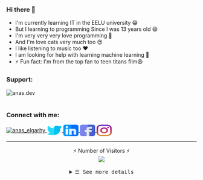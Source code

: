 ### Hi there 👋
- I'm currently learning IT in the EELU university 😁
- But I learning to programming Since I was 13 years old 😄
- I'm very very very love programming 🖤
- And I'm love cats very much too 😍
- I like listening to music too ❤
- I am looking for help with learning machine learning 🤔
- ⚡ Fun fact: I'm from the top fan to teen titans film😆

<h3 align="left">Support:</h3>
<p>
    <a href="https://www.buymeacoffee.com/anas.dev">
        <img align="left" src="https://cdn.buymeacoffee.com/buttons/v2/default-yellow.png" height="50" width="210" alt="anas.dev"/>
    </a>
</p>
<br><br>
<h3 align="left">Connect with me:</h3>
<p align="left">
    <a href="https://dev.to/anas_elgarhy" target="_blank">
        <img align="center" src="https://d2fltix0v2e0sb.cloudfront.net/dev-badge.svg" alt="anas_elgarhy" height="30" width="40"/>
    </a>
    <a href="https://twitter.com/anas_elgarhy" target="_blank">
        <img align="center" src="./social_logos/twitter_l.svg" alt="anas_elgarhy" height="30" width="40" />
    </a>
    <a href="https://linkedin.com/in/anas-elgarhy" target="_blank">
        <img align="center" src="./social_logos/linkedin.svg" alt="anas-elgarhy" height="30" width="40"/>
    </a>
    <a href="https://fb.com/anas.ahmed.elgarhy" target="_blank">
        <img align="center" src="./social_logos/facebook%20_l.svg" alt="anas.ahmed.elgarhy" height="30" width="40"/>
    </a>
    <a href="https://instagram.com/anas_elgarhy" target="_blank">
        <img align="center" src="./social_logos/instagram_l.svg" alt="anas_elgarhy" height="30" width="40"/>
    </a>
</p>

---
<p align="center">⚡ Number of Visitors ⚡ <br>
<img alr="⚡ Number of Visitors ⚡" src="https://profile-counter.glitch.me/Anas-Elgarhy/count.svg"/>
</p>

<details align="center">
   <summary> <samp>&#9776; See more details</samp></summary>
    <p align="center">
     <br>
      <a href="https://github.com/Anas-Elgarhy?tab=repositories" target="_blank">
        <img alt="Code" src="https://img.shields.io/badge/-code-000000?style=flat-square&logo=Plex&logoColor=white">
      </a>
      <!-- <a href="https://github.com/Anas-Elgarhy?tab=repositories&language=python" target="_blank">
            <img alt="Python" src="https://img.shields.io/badge/-Python-3572A5?style=flat-square&logo=Python&logoColor=white">
      </a> -->
      <a href="https://github.com/Anas-Elgarhy?tab=repositories&language=javascript" target="_blank">
        <img alt="Javascript" src="https://img.shields.io/badge/-Javascript-f1e05a?style=flat-square&logo=Javascript&logoColor=white">
      </a>
      <a href="https://github.com/Anas-Elgarhy?tab=repositories&language=c" target="_blank">
        <img alt="C language" src="https://img.shields.io/badge/-C-649AD2?style=flat-square&logo=c&logoColor=white">
      </a>
      <a href="https://github.com/Anas-Elgarhy?tab=repositories&language=c%2B%2B" target="_blank">
        <img alt="C++" src="https://img.shields.io/badge/-C%2B%2B-f34b7d?style=flat-square&logo=C%2B%2B&logoColor=white">
      </a>
      <a href="https://github.com/Anas-Elgarhy?tab=repositories&language=lua" target="_blank">
        <img alt="Lua language" src="https://img.shields.io/badge/-lua-000081?style=flat-square&logo=lua&logoColor=white">
      </a>
      <!-- <a href="https://github.com/Anas-Elgarhy?tab=repositories&language=go" target="_blank">
        <img alt="Go" src="https://img.shields.io/badge/-Go-375eab?style=flat-square&logo=Go&logoColor=white">
      </a> -->
      <a href="https://github.com/Anas-Elgarhy?tab=repositories&language=java" target="_blank"><img alt="Java" src="https://img.shields.io/badge/-Java-b07219?style=flat-square&logo=Java&logoColor=white"></a>
      <a href="https://github.com/Anas-Elgarhy?tab=repositories&language=kotlin" target="_blank">
        <img alt="Java" src="https://img.shields.io/badge/-kotlin-3572A5?style=flat-square&logo=kotlin&logoColor=white">
      </a>
      <a href="https://github.com/Anas-Elgarhy?tab=repositories&language=html" target="_blank">
        <img alt="HTML" src="https://img.shields.io/badge/-HTML-E34F26?style=flat-square&logo=HTML5&logoColor=white">
      </a>
  <br>

  <img src="https://github-readme-stats.vercel.app/api?username=Anas-Elgarhy&count_private=true&theme=tokyonight&show_icons=true&hide=contribs,prs" width="70%"/>
  <br>
  <img alt="Anas's most used languages" src="https://github-readme-stats.vercel.app/api/top-langs/?username=Anas-Elgarhy&layout=compact&theme=tokyonight" width="70%"/>
  
  <br>
     <a href="https://github.com/Anas-Elgarhy?tab=followers" target="_blank">
        <img alt="Updates" src="https://img.shields.io/badge/--000000?style=flat-square&logo=RSS&logoColor=white">
     </a>
     <a href="https://github.com/Anas-Elgarhy" target="_blank">
        <img alt="Anas-Elgarhy" src="https://badges.pufler.dev/visits/Anas-Elgarhy/Anas-Elgarhy"/>
     </a>
     <a href="https://github.com/Anas-Elgarhy/Anas-Elgarhy" target="_blank">
        <img alt="GitHub hits" src="https://img.shields.io/github/last-commit/Anas-Elgarhy/Anas-Elgarhy?label=profile%20updated&style=flat-square"/>
     </a>
  </samp>
  </p>
</details>
<br>
</details>
<!--
**Anas-Elgarhy/Anas-Elgarhy** is a ✨ _special_ ✨ repository because its `README.md` (this file) appears on your GitHub profile.

Here are some ideas to get you started:

- 🔭 I’m currently working on ...
- 🌱 I’m currently learning ...
- 👯 I’m looking to collaborate on ...
- 🤔 I’m looking for help with ...
- 💬 Ask me about ...
- 📫 How to reach me: ...
- 😄 Pronouns: ...
- ⚡ Fun fact: ...
-->
